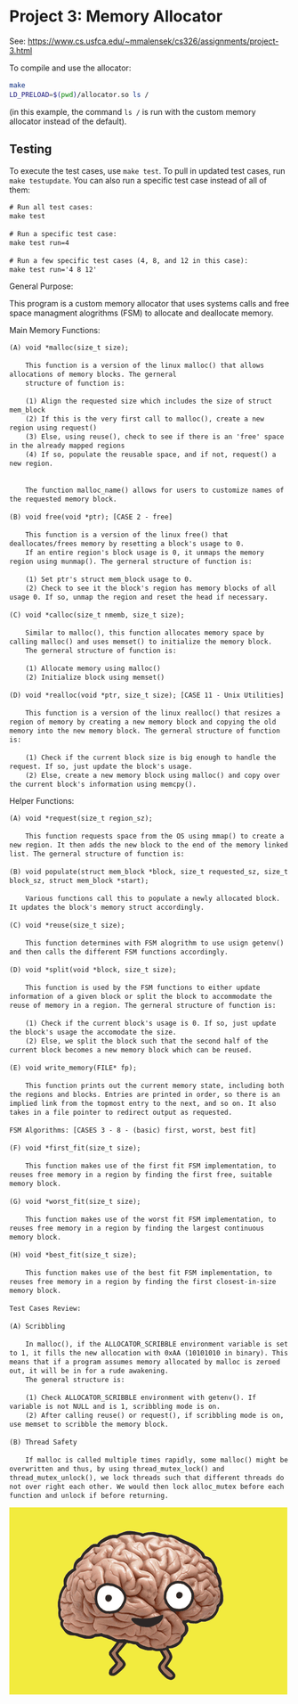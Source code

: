# Project 3: Memory Allocator

See: https://www.cs.usfca.edu/~mmalensek/cs326/assignments/project-3.html 

To compile and use the allocator:

```bash
make
LD_PRELOAD=$(pwd)/allocator.so ls /
```

(in this example, the command `ls /` is run with the custom memory allocator instead of the default).

## Testing

To execute the test cases, use `make test`. To pull in updated test cases, run `make testupdate`. You can also run a specific test case instead of all of them:

```
# Run all test cases:
make test

# Run a specific test case:
make test run=4

# Run a few specific test cases (4, 8, and 12 in this case):
make test run='4 8 12'
```

General Purpose:

This program is a custom memory allocator that uses systems calls and free space managment alogrithms (FSM) to allocate and deallocate memory.

Main Memory Functions:

	(A) void *malloc(size_t size);

		This function is a version of the linux malloc() that allows allocations of memory blocks. The gerneral 
		structure of function is:
		
		(1) Align the requested size which includes the size of struct mem_block
		(2) If this is the very first call to malloc(), create a new region using request()
		(3) Else, using reuse(), check to see if there is an 'free' space in the already mapped regions
		(4) If so, populate the reusable space, and if not, request() a new region.


		The function malloc_name() allows for users to customize names of the requested memory block.

	(B) void free(void *ptr); [CASE 2 - free]

		This function is a version of the linux free() that deallocates/frees memory by resetting a block's usage to 0.
		If an entire region's block usage is 0, it unmaps the memory region using munmap(). The gerneral structure of function is:

		(1) Set ptr's struct mem_block usage to 0.
		(2) Check to see it the block's region has memory blocks of all usage 0. If so, unmap the region and reset the head if necessary.

	(C) void *calloc(size_t nmemb, size_t size);

		Similar to malloc(), this function allocates memory space by calling malloc() and uses memset() to initialize the memory block.
		The gerneral structure of function is:

		(1) Allocate memory using malloc()
		(2) Initialize block using memset()

	(D) void *realloc(void *ptr, size_t size); [CASE 11 - Unix Utilities]

		This function is a version of the linux realloc() that resizes a region of memory by creating a new memory block and copying the old memory into the new memory block. The gerneral structure of function is:

		(1) Check if the current block size is big enough to handle the request. If so, just update the block's usage.
		(2) Else, create a new memory block using malloc() and copy over the current block's information using memcpy().

Helper Functions:

	(A) void *request(size_t region_sz);

		This function requests space from the OS using mmap() to create a new region. It then adds the new block to the end of the memory linked list. The gerneral structure of function is:

	(B) void populate(struct mem_block *block, size_t requested_sz, size_t block_sz, struct mem_block *start);

		Various functions call this to populate a newly allocated block. It updates the block's memory struct accordingly.

	(C) void *reuse(size_t size);

		This function determines with FSM alogrithm to use usign getenv() and then calls the different FSM functions accordingly.

	(D) void *split(void *block, size_t size);

		This function is used by the FSM functions to either update information of a given block or split the block to accommodate the reuse of memory in a region. The gerneral structure of function is:

		(1) Check if the current block's usage is 0. If so, just update the block's usage the accomodate the size.
		(2) Else, we split the block such that the second half of the current block becomes a new memory block which can be reused.

	(E) void write_memory(FILE* fp);

		This function prints out the current memory state, including both the regions and blocks. Entries are printed in order, so there is an implied link from the topmost entry to the next, and so on. It also takes in a file pointer to redirect output as requested. 

	FSM Algorithms: [CASES 3 - 8 - (basic) first, worst, best fit]

	(F) void *first_fit(size_t size);

		This function makes use of the first fit FSM implementation, to reuses free memory in a region by finding the first free, suitable memory block.

	(G) void *worst_fit(size_t size);

		This function makes use of the worst fit FSM implementation, to reuses free memory in a region by finding the largest continuous memory block.

	(H) void *best_fit(size_t size);

		This function makes use of the best fit FSM implementation, to reuses free memory in a region by finding the first closest-in-size memory block.

	Test Cases Review:

	(A) Scribbling

		In malloc(), if the ALLOCATOR_SCRIBBLE environment variable is set to 1, it fills the new allocation with 0xAA (10101010 in binary). This means that if a program assumes memory allocated by malloc is zeroed out, it will be in for a rude awakening.
		The general structure is:

		(1) Check ALLOCATOR_SCRIBBLE environment with getenv(). If variable is not NULL and is 1, scribbling mode is on.
		(2) After calling reuse() or request(), if scribbling mode is on, use memset to scribble the memory block.

	(B) Thread Safety

		If malloc is called multiple times rapidly, some malloc() might be overwritten and thus, by using thread_mutex_lock() and thread_mutex_unlock(), we lock threads such that different threads do not over right each other. We would then lock alloc_mutex before each function and unlock if before returning.


![](giphy.gif)
